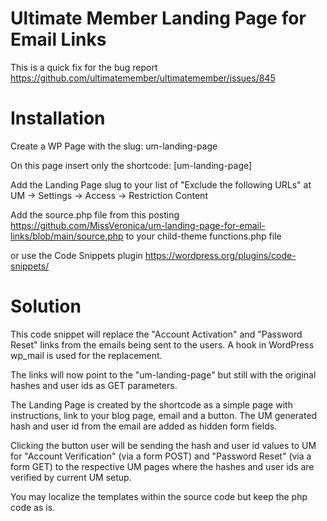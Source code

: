# Ultimate Member Landing Page for Email Links

This is a quick fix for the bug report https://github.com/ultimatemember/ultimatemember/issues/845

# Installation

Create a WP Page with the slug: um-landing-page

On this page insert only the shortcode: [um-landing-page]

Add the Landing Page slug to your list of "Exclude the following URLs" at UM -> Settings -> Access -> Restriction Content 

Add the source.php file from this posting https://github.com/MissVeronica/um-landing-page-for-email-links/blob/main/source.php to your child-theme functions.php file

or use the Code Snippets plugin https://wordpress.org/plugins/code-snippets/

# Solution

This code snippet will replace the "Account Activation" and "Password Reset" links from the emails being sent to the users. A hook in WordPress wp_mail is used for the replacement.

The links will now point to the "um-landing-page" but still with the original hashes and user ids as GET parameters.

The Landing Page is created by the shortcode as a simple page with instructions, link to your blog page, email and a button. The UM generated hash and user id from the email are added as hidden form fields.

Clicking the button user will be sending the hash and user id values to UM for "Account Verification" (via a form POST) and "Password Reset" (via a form GET) to the respective UM pages where the hashes and user ids are verified by current UM setup.

You may localize the templates within the source code but keep the php code as is.

